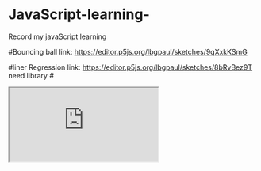 # JavaScript-learning-

Record my javaScript learning 

#Bouncing ball link: https://editor.p5js.org/lbgpaul/sketches/9qXxkKSmG


#liner Regression link: https://editor.p5js.org/lbgpaul/sketches/8bRvBez9T
need library 
#<script src="https://cdn.jsdelivr.net/npm/@tensorflow/tfjs@2.0.0/dist/tf.min.js"></script>



<iframe src="https://editor.p5js.org/lbgpaul/full/-ItZCcQj4"></iframe>
